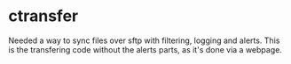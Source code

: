 # ctransfer

Needed a way to sync files over sftp with filtering, logging and alerts. This is the transfering code without the alerts parts, as
it's done via a webpage.
